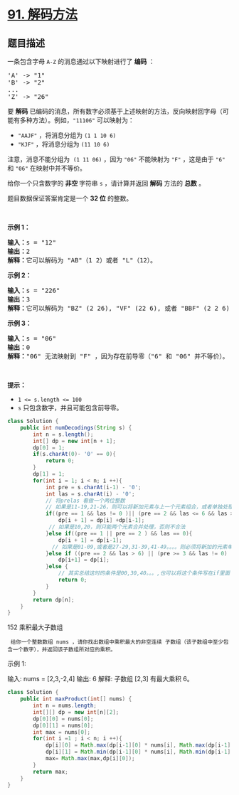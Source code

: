 # [91. 解码方法](https://leetcode.cn/problems/decode-ways)

## 题目描述

<!-- 这里写题目描述 -->

<p>一条包含字母&nbsp;<code>A-Z</code> 的消息通过以下映射进行了 <strong>编码</strong> ：</p>

<pre>
'A' -&gt; "1"
'B' -&gt; "2"
...
'Z' -&gt; "26"</pre>

<p>要 <strong>解码</strong> 已编码的消息，所有数字必须基于上述映射的方法，反向映射回字母（可能有多种方法）。例如，<code>"11106"</code> 可以映射为：</p>

<ul>
	<li><code>"AAJF"</code> ，将消息分组为 <code>(1 1 10 6)</code></li>
	<li><code>"KJF"</code> ，将消息分组为 <code>(11 10 6)</code></li>
</ul>

<p>注意，消息不能分组为&nbsp; <code>(1 11 06)</code> ，因为 <code>"06"</code> 不能映射为 <code>"F"</code> ，这是由于 <code>"6"</code> 和 <code>"06"</code> 在映射中并不等价。</p>

<p>给你一个只含数字的 <strong>非空 </strong>字符串 <code>s</code> ，请计算并返回 <strong>解码</strong> 方法的 <strong>总数</strong> 。</p>

<p>题目数据保证答案肯定是一个 <strong>32 位</strong> 的整数。</p>

<p>&nbsp;</p>

<p><strong>示例 1：</strong></p>

<pre>
<strong>输入：</strong>s = "12"
<strong>输出：</strong>2
<strong>解释：</strong>它可以解码为 "AB"（1 2）或者 "L"（12）。
</pre>

<p><strong>示例 2：</strong></p>

<pre>
<strong>输入：</strong>s = "226"
<strong>输出：</strong>3
<strong>解释：</strong>它可以解码为 "BZ" (2 26), "VF" (22 6), 或者 "BBF" (2 2 6) 。
</pre>

<p><strong>示例 3：</strong></p>

<pre>
<strong>输入：</strong>s = "06"
<strong>输出：</strong>0
<strong>解释：</strong>"06" 无法映射到 "F" ，因为存在前导零（"6" 和 "06" 并不等价）。
</pre>

<p>&nbsp;</p>

<p><strong>提示：</strong></p>

<ul>
	<li><code>1 &lt;= s.length &lt;= 100</code></li>
	<li><code>s</code> 只包含数字，并且可能包含前导零。</li>
</ul>

```java
class Solution {
    public int numDecodings(String s) {
        int n = s.length();
        int[] dp = new int[n + 1];
        dp[0] = 1;
        if(s.charAt(0)- '0' == 0){
            return 0;
        }
        dp[1] = 1;
        for(int i = 1; i < n; i ++){
            int pre = s.charAt(i-1) - '0';
            int las = s.charAt(i) - '0';
            // 将prelas 看做一个两位整数
            // 如果是11-19,21-26，则可以将新加元素与上一个元素组合，或者单独处理
            if((pre == 1 && las != 0 )|| (pre == 2 && las <= 6 && las > 0 )){
                dp[i + 1] = dp[i] +dp[i-1];
             // 如果是10,20，则只能两个元素合并处理，否则不合法   
            }else if((pre == 1 || pre == 2 ) && las == 0){
                dp[i + 1] = dp[i-1];
              // 如果是01-09,或者是27-29,31-39,41-49。。。。则必须将新加的元素单独处理  
            }else if ((pre == 2 && las > 6) || (pre >= 3 && las != 0) || (pre == 0 && las !=0)){
                dp[i+1] = dp[i];
            }else {
                // 其实总结这时的条件是00,30,40。。。,也可以将这个条件写在if里面
                return 0;
            }
        }
        return dp[n];
    }
}
```

152 乘积最大子数组
 
     给你一个整数数组 nums ，请你找出数组中乘积最大的非空连续 子数组（该子数组中至少包含一个数字），并返回该子数组所对应的乘积。



示例 1:

输入: nums = [2,3,-2,4]
输出: 6
解释: 子数组 [2,3] 有最大乘积 6。

```java
class Solution {
    public int maxProduct(int[] nums) {
        int n = nums.length;
        int[][] dp = new int[n][2];
        dp[0][0] = nums[0];
        dp[0][1] = nums[0];
        int max = nums[0];
        for(int i =1 ; i < n; i ++){
            dp[i][0] = Math.max(dp[i-1][0] * nums[i], Math.max(dp[i-1][1] * nums[i], nums[i]));
            dp[i][1] = Math.min(dp[i-1][0] * nums[i], Math.min(dp[i-1][1] * nums[i], nums[i]));
            max= Math.max(max,dp[i][0]);
        }
        return max;
    }
}
```